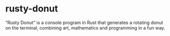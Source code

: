 # rusty-donut
“Rusty Donut” is a console program in Rust that generates a rotating donut on the terminal, combining art, mathematics and programming in a fun way.
